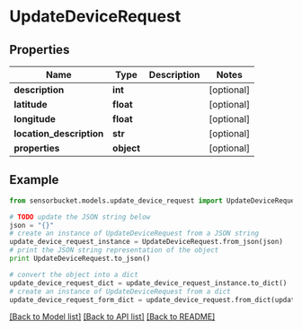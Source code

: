 # UpdateDeviceRequest


## Properties

Name | Type | Description | Notes
------------ | ------------- | ------------- | -------------
**description** | **int** |  | [optional] 
**latitude** | **float** |  | [optional] 
**longitude** | **float** |  | [optional] 
**location_description** | **str** |  | [optional] 
**properties** | **object** |  | [optional] 

## Example

```python
from sensorbucket.models.update_device_request import UpdateDeviceRequest

# TODO update the JSON string below
json = "{}"
# create an instance of UpdateDeviceRequest from a JSON string
update_device_request_instance = UpdateDeviceRequest.from_json(json)
# print the JSON string representation of the object
print UpdateDeviceRequest.to_json()

# convert the object into a dict
update_device_request_dict = update_device_request_instance.to_dict()
# create an instance of UpdateDeviceRequest from a dict
update_device_request_form_dict = update_device_request.from_dict(update_device_request_dict)
```
[[Back to Model list]](../README.md#documentation-for-models) [[Back to API list]](../README.md#documentation-for-api-endpoints) [[Back to README]](../README.md)


